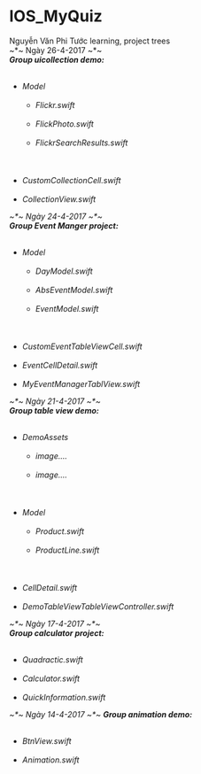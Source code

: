 # IOS_MyQuiz
Nguyễn Văn Phi Tước learning, project trees <br>
~*~ Ngày 26-4-2017 ~*~ <br>
<i> <b> Group uicollection demo: </b><i> 
<ul> 
  <li>Model
    <ul> 
      <li>Flickr.swift</li>
      <li>FlickPhoto.swift</li>
      <li>FlickrSearchResults.swift</li>
    </ul>
  </li><br>
  <li>CustomCollectionCell.swift</li>
  <li>CollectionView.swift</li>
</ul>
~*~ Ngày 24-4-2017 ~*~ <br>
<i> <b>Group Event Manger project: </b></i> 
<ul> 
  <li>Model
    <ul> 
      <li>DayModel.swift</li>
      <li>AbsEventModel.swift</li>
      <li>EventModel.swift</li>
    </ul>
  </li><br>
  <li>CustomEventTableViewCell.swift</li>
  <li>EventCellDetail.swift</li>
  <li>MyEventManagerTablView.swift</li>
</ul>
~*~ Ngày 21-4-2017 ~*~ <br>
<i> <b> Group table view demo: </b></i> 
<ul> 
  <li>DemoAssets
    <ul> 
      <li>image....</li>
      <li>image....</li>
    </ul>
  </li><br>
  <li>Model
    <ul>
      <li>Product.swift</li>
      <li>ProductLine.swift</li>
    </ul>
  </li><br>
  <li>CellDetail.swift</li>
  <li>DemoTableViewTableViewController.swift</li>
</ul>
~*~ Ngày 17-4-2017 ~*~ <br>
<i><b>Group calculator project: </b></i>
<ul> 
  <li>Quadractic.swift</li>
  <li>Calculator.swift</li>
  <li>QuickInformation.swift</li>
</ul>
~*~ Ngày 14-4-2017 ~*~
<i> <b> Group animation demo: </b><i> 
<ul> 
  <li>BtnView.swift</li>
  <li>Animation.swift</li>
 </ul>
